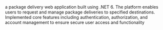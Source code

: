 a package delivery web application built using .NET 6. The platform enables users to request and manage package deliveries to specified destinations. Implemented core features including authentication, authorization, and account management to ensure secure user access and functionality
